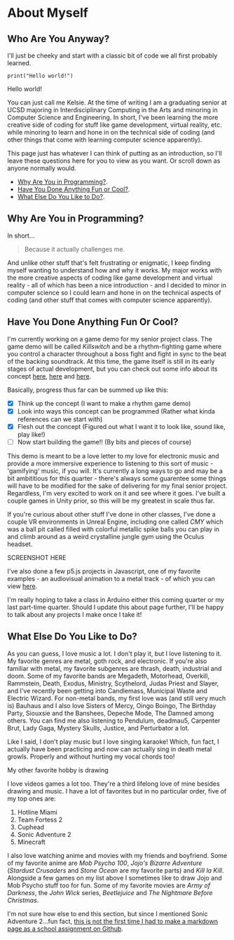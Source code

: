 # About Myself
## Who Are You Anyway?

I'll just be cheeky and start with a classic bit of code we all first probably learned.

`print("Hello world!")`

Hello world!

You can just call me Kelsie. At the time of writing I am a graduating senior at UCSD majoring in Interdisciplinary Computing in the Arts and minoring in Computer Science and Engineering. In short, I've been learning the more creative side of coding for stuff like game development, virtual reality, etc. while minoring to learn and hone in on the technical side of coding (and other things that come with learning computer science apparently).

This page just has whatever I can think of putting as an introduction, so I'll leave these questions here for you to view as you want. Or scroll down as anyone normally would.

* [Why Are You in Programming?](#why-are-you-in-programming).
* [Have You Done Anything Fun or Cool?](#have-you-done-anything-fun-or-cool).
* [What Else Do You Like to Do?](#what-else-do-you-like-to-do).

## Why Are You in Programming?

In short...
> Because it actually challenges me.

And unlike other stuff that's felt frustrating or enigmatic, I keep finding myself wanting to understand how and why it works. My major works with the more creative aspects of coding like game development and virtual reality - all of which has been a nice introduction - and I decided to minor in computer science so I could learn and hone in on the technical aspects of coding (and other stuff that comes with computer science apparently).

## Have You Done Anything Fun Or Cool?

I'm currently working on a game demo for my senior project class. The game demo will be called *Killswitch* and be a rhythm-fighting game where you control a character throughout a boss fight and fight in sync to the beat of the backing soundtrack. At this time, the game itself is still in its early stages of actual development, but you can check out some info about its concept [here](https://docs.google.com/document/d/14k8jhXwxxiHjgZUgF6Y7mPiSnR9g2SDsqMfttyQsd-s/edit?usp=sharing), [here](https://docs.google.com/presentation/d/1cUBGJgeRHwT7EjNuaZUIpleSGSjECWKnAgB0DXDKnxU/edit?usp=sharing) and [here](https://docs.google.com/presentation/d/1sHi5L9jnNL1yr6pu1nzAEI0zlmMl8yK5Y3B_1g-F9BY/edit?usp=sharing).

Basically, progress thus far can be summed up like this:
- [x] Think up the concept (I want to make a rhythm game demo)
- [x] Look into ways this concept can be programmed (Rather what kinda references can we start with)
- [x] Flesh out the concept (Figured out what I want it to look like, sound like, play like!)
- [ ] Now start building the game!! (By bits and pieces of course)

This demo is meant to be a love letter to my love for electronic music and provide a more immersive experience to listening to this sort of music - 'gamifying' music, if you will. It's currently a long ways to go and may be a bit ambititious for this quarter - there's always some guarentee some things will have to be modified for the sake of delivering for my final senior project. Regardless, I'm very excited to work on it and see where it goes. I've built a couple games in Unity prior, so this will be my greatest in scale thus far.

If you're curious about other stuff I've done in other classes, I've done a couple VR environments in Unreal Engine, including one called *CMY* which was a ball pit called filled with colorful metallic spike balls you can play in and climb around as a weird crystalline jungle gym using the Oculus headset.

SCREENSHOT HERE

I've also done a few p5.js projects in Javascript, one of my favorite examples - an audiovisual animation to a metal track - of which you can view [here](https://editor.p5js.org/kalloyd/sketches/o2Ipy5dX0).

I'm really hoping to take a class in Arduino either this coming quarter or my last part-time quarter. Should I update this about page further, I'll be happy to talk about any projects I make once I take it!

## What Else Do You Like to Do?

As you can guess, I love music a lot. I don't play it, but I love listening to it. My favorite genres are metal, goth rock, and electronic. If you're also familiar with metal, my favorite subgenres are thrash, death, industrial and doom. Some of my favorite bands are Megadeth, Motorhead, Overkill, Rammstein, Death, Exodus, Ministry, Scythelord, Judas Priest and Slayer, and I've recently been getting into Candlemass, Municipal Waste and Electric Wizard. For non-metal bands, my first love was (and still very much is) Bauhaus and I also love Sisters of Mercy, Oingo Boingo, The Birthday Party, Siouxsie and the Banshees, Depeche Mode, The Damned among others. You can find me also listening to Pendulum, deadmau5, Carpenter Brut, Lady Gaga, Mystery Skulls, Justice, and Perturbator a lot.

Like I said, I don't play music but I love singing karaoke! Which, fun fact, I actually have been practicing and now can actually sing in death metal growls. Properly and without hurting my vocal chords too!

My other favorite hobby is drawing

I love videos games a lot too. They're a third lifelong love of mine besides drawing and music. I have a lot of favorites but in no particular order, five of my top ones are:

1. Hotline Miami
2. Team Fortess 2
3. Cuphead
4. Sonic Adventure 2
5. Minecraft

I also love watching anime and movies with my friends and boyfriend. Some of my favorite anime are *Mob Psycho 100*, *Jojo's Bizarre Adventure* (*Stardust Crusaders* and *Stone Ocean* are my favorite parts) and *Kill la Kill*. Alongside a few games on my list above I sometimes like to draw Jojo and Mob Psycho stuff too for fun. Some of my favorite movies are *Army of Darkness*, the *John Wick* series, *Beetlejuice* and *The Nightmare Before Christmas*.

I'm not sure how else to end this section, but since I mentioned Sonic Adventure 2...fun fact, [this is not the first time I had to make a markdown page as a school assignment on Github](goofy.md).

